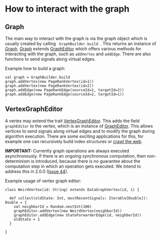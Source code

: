 # How to interact with the graph #

## Graph ##
The main way to interact with the graph is via the graph object which is usually created by calling `  GraphBuilder.build  `. This returns an instance of [Graph](http://code.google.com/p/signal-collect/source/browse/trunk/core/src/main/scala/com/signalcollect/Graph.scala). [Graph](http://code.google.com/p/signal-collect/source/browse/trunk/core/src/main/scala/com/signalcollect/Graph.scala) extends [GraphEditor](http://code.google.com/p/signal-collect/source/browse/trunk/core/src/main/scala/com/signalcollect/GraphEditor.scala) which offers various methods for interacting with the graph, such as ` addVertex ` and ` addEdge `. There are also functions to send signals along virtual edges.

Example how to build a graph:
```
val graph = GraphBuilder.build
graph.addVertex(new PageRankVertex(id=1))
graph.addVertex(new PageRankVertex(id=2))
graph.addEdge(new PageRankEdge(sourceId=1, targetId=2))
graph.addEdge(new PageRankEdge(sourceId=2, targetId=1))
```

## VertexGraphEditor ##
A vertex may extend the trait [VertexGraphEditor](http://code.google.com/p/signal-collect/source/browse/trunk/core/src/main/scala/com/signalcollect/implementations/graph/VertexGraphEditor.scala). This adds the field ` graphEditor ` to the vertex, which is an instance of [GraphEditor](http://code.google.com/p/signal-collect/source/browse/trunk/core/src/main/scala/com/signalcollect/GraphEditor.scala). This allows vertices to send signals along virtual edges and to modify the graph during algorithm execution. There are some exciting applications for this, for example one can recursively build index structures or [crawl the web](http://code.google.com/p/signal-collect/source/browse/trunk/core/src/test/scala/com/signalcollect/examples/WebCrawler.scala).

**IMPORTANT:** Currently graph operations are always executed asynchronously. If there is an ongoing synchronous computation, then non-determinism is introduced, because there is no guarantee about the computation step in which an operation gets executed. We intend to address this in 2.0.0 ([Issue 44](http://code.google.com/p/signal-collect/issues/detail?id=44)).

Example usage of vertex graph editor:
```
class WeirdVertex(id: String) extends DataGraphVertex(id, 1) {

  def collect(oldState: Int, mostRecentSignals: Iterable[Double]): Double = {
    val neighborId = Random.nextInt(100)
    graphEditor.addVertex(new WeirdVertex(neighborId))
    graphEditor.addEdge(new StateForwarderEdge(id, neighborId))
    oldState + 1
  }

}
```